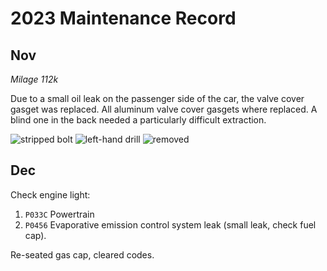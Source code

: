 # 2023 Maintenance Record

## Nov
*Milage 112k*

Due to a small oil leak on the passenger side of the car, the valve cover gasget was replaced.  All aluminum valve cover gasgets where replaced.  A blind one in the back needed a particularly difficult extraction.  

![stripped bolt](img/PXL_20231110_181658477.MP~2.jpg)
![left-hand drill](img/PXL_20231111_224549948.MP.jpg)
![removed](img/PXL_20231111_225436276.MP.jpg)


## Dec

Check engine light:  
1. `P033C` Powertrain
1. `P0456` Evaporative emission control system leak (small leak, check fuel cap).  

Re-seated gas cap, cleared codes.


